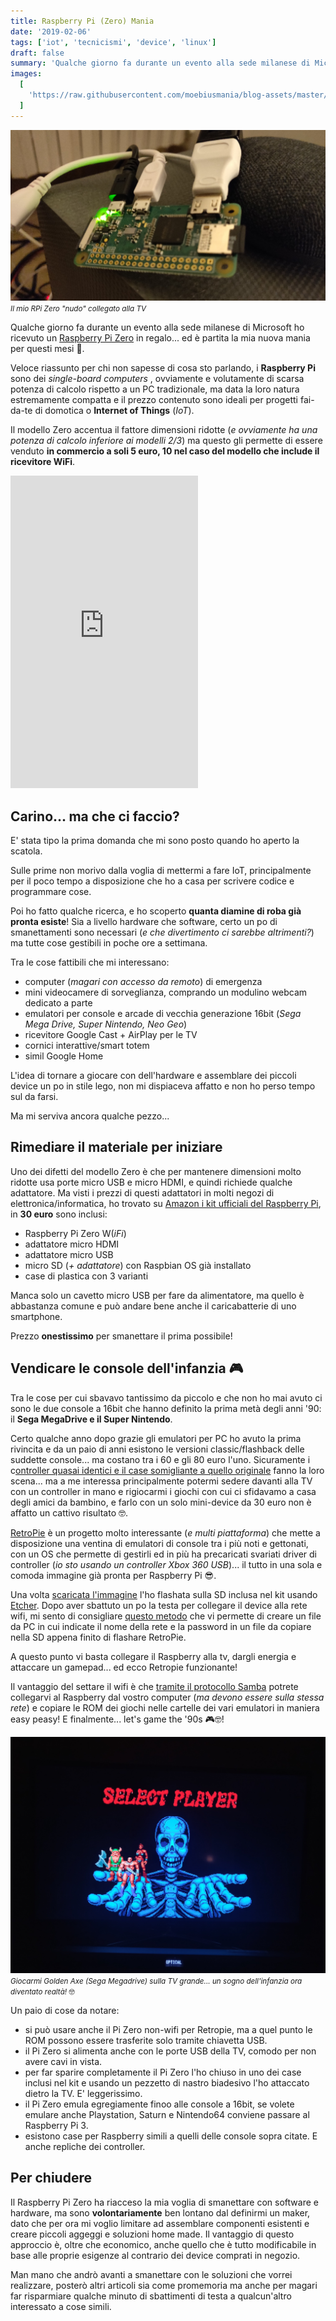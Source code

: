 ```yaml
---
title: Raspberry Pi (Zero) Mania
date: '2019-02-06'
tags: ['iot', 'tecnicismi', 'device', 'linux']
draft: false
summary: 'Qualche giorno fa durante un evento alla sede milanese di Microsoft ho ricevuto un Raspberry Pi Zero in regalo... ed è partita la mia nuova mania per questi mesi 🤣.'
images:
  [
    'https://raw.githubusercontent.com/moebiusmania/blog-assets/master/images/2019/IMG_20190122_215800.jpg',
  ]
---
```


![Il mio RPi Zero "nudo" collegato alla TV](https://raw.githubusercontent.com/moebiusmania/blog-assets/master/images/2019/IMG_20190122_215800.jpg) <small>_Il mio RPi Zero "nudo" collegato alla TV_</small>

Qualche giorno fa durante un evento alla sede milanese di Microsoft ho ricevuto un [Raspberry Pi Zero](https://www.raspberrypi.org/products/raspberry-pi-zero/) in regalo... ed è partita la mia nuova mania per questi mesi 🤣.

Veloce riassunto per chi non sapesse di cosa sto parlando, i **Raspberry Pi** sono dei _single-board computers_ , ovviamente e volutamente di scarsa potenza di calcolo rispetto a un PC tradizionale, ma data la loro natura estremamente compatta e il prezzo contenuto sono ideali per progetti fai-da-te di domotica o **Internet of Things** (_IoT_).

Il modello Zero accentua il fattore dimensioni ridotte (_e ovviamente ha una potenza di calcolo inferiore ai modelli 2/3_) ma questo gli permette di essere venduto **in commercio a soli 5 euro, 10 nel caso del modello che include il ricevitore WiFi**.

<iframe loading="lazy" class="w-full" height="500" src="https://www.youtube.com/embed/jFoA4u4x2uk" frameborder="0" allowfullscreen></iframe>

## Carino... ma che ci faccio?

E' stata tipo la prima domanda che mi sono posto quando ho aperto la scatola.

Sulle prime non morivo dalla voglia di mettermi a fare IoT, principalmente per il poco tempo a disposizione che ho a casa per scrivere codice e programmare cose.

Poi ho fatto qualche ricerca, e ho scoperto **quanta diamine di roba già pronta esiste**! Sia a livello hardware che software, certo un po di smanettamenti sono necessari (_e che divertimento ci sarebbe altrimenti?_) ma tutte cose gestibili in poche ore a settimana.

Tra le cose fattibili che mi interessano:

- computer (_magari con accesso da remoto_) di emergenza
- mini videocamere di sorveglianza, comprando un modulino webcam dedicato a parte
- emulatori per console e arcade di vecchia generazione 16bit (_Sega Mega Drive, Super Nintendo, Neo Geo_)
- ricevitore Google Cast + AirPlay per le TV
- cornici interattive/smart totem
- simil Google Home

L'idea di tornare a giocare con dell'hardware e assemblare dei piccoli device un po in stile lego, non mi dispiaceva affatto e non ho perso tempo sul da farsi.

Ma mi serviva ancora qualche pezzo...

## Rimediare il materiale per iniziare

Uno dei difetti del modello Zero è che per mantenere dimensioni molto ridotte usa porte micro USB e micro HDMI, e quindi richiede qualche adattatore. Ma visti i prezzi di questi adattatori in molti negozi di elettronica/informatica, ho trovato su [Amazon i kit ufficiali del Raspberry Pi](https://www.amazon.it/gp/product/B07D5G3459/ref=ppx_yo_dt_b_asin_title_o00__o00_s00?ie=UTF8&psc=1), in **30 euro** sono inclusi:

- Raspberry Pi Zero W(_iFi_)
- adattatore micro HDMI
- adattatore micro USB
- micro SD (_+ adattatore_) con Raspbian OS già installato
- case di plastica con 3 varianti

Manca solo un cavetto micro USB per fare da alimentatore, ma quello è abbastanza comune e può andare bene anche il caricabatterie di uno smartphone.

Prezzo **onestissimo** per smanettare il prima possibile!

## Vendicare le console dell'infanzia 🎮

Tra le cose per cui sbavavo tantissimo da piccolo e che non ho mai avuto ci sono le due console a 16bit che hanno definito la prima metà degli anni '90: il **Sega MegaDrive e il Super Nintendo**.

Certo qualche anno dopo grazie gli emulatori per PC ho avuto la prima rivincita e da un paio di anni esistono le versioni classic/flashback delle suddette console... ma costano tra i 60 e gli 80 euro l'uno. Sicuramente i c[ontroller quasai identici e il case somigliante a quello originale](https://www.polygon.com/2017/10/13/16051258/sega-genesis-flashback-hd-review) fanno la loro scena... ma a me interessa principalmente potermi sedere davanti alla TV con un controller in mano e rigiocarmi i giochi con cui ci sfidavamo a casa degli amici da bambino, e farlo con un solo mini-device da 30 euro non è affatto un cattivo risultato 🤓.

[RetroPie](https://retropie.org.uk/) è un progetto molto interessante (_e multi piattaforma_) che mette a disposizione una ventina di emulatori di console tra i più noti e gettonati, con un OS che permette di gestirli ed in più ha precaricati svariati driver di controller (_io sto usando un controller Xbox 360 USB_)... il tutto in una sola e comoda immagine già pronta per Raspberry Pi 😎.

Una volta [scaricata l'immagine](https://retropie.org.uk/download/) l'ho flashata sulla SD inclusa nel kit usando [Etcher](https://www.balena.io/etcher/). Dopo aver sbattuto un po la testa per collegare il device alla rete wifi, mi sento di consigliare [questo metodo](https://github.com/RetroPie/RetroPie-Setup/wiki/Wifi#connecting-to-wifi-without-a-keyboard-raspbian-stretch) che vi permette di creare un file da PC in cui indicate il nome della rete e la password in un file da copiare nella SD appena finito di flashare RetroPie.

A questo punto vi basta collegare il Raspberry alla tv, dargli energia e attaccare un gamepad... ed ecco Retropie funzionante!

Il vantaggio del settare il wifi è che [tramite il protocollo Samba](https://github.com/retropie/retropie-setup/wiki/Transferring-Roms#samba-shares) potrete collegarvi al Raspberry dal vostro computer (_ma devono essere sulla stessa rete_) e copiare le ROM dei giochi nelle cartelle dei vari emulatori in maniera easy peasy! E finalmente... let's game the '90s 🎮🤓!

![Giocarmi Golden Axe (Sega Megadrive) sulla TV grande... un sogno dell'infanzia ora diventato realtà!](https://github.com/moebiusmania/blog-assets/blob/master/images/2019/goldenaxe.jpg?raw=true) <small>_Giocarmi Golden Axe (Sega Megadrive) sulla TV grande... un sogno dell'infanzia ora diventato realtà!_ 🤓</small>

Un paio di cose da notare:

- si può usare anche il Pi Zero non-wifi per Retropie, ma a quel punto le ROM possono essere trasferite solo tramite chiavetta USB.
- il Pi Zero si alimenta anche con le porte USB della TV, comodo per non avere cavi in vista.
- per far sparire completamente il Pi Zero l'ho chiuso in uno dei case inclusi nel kit e usando un pezzetto di nastro biadesivo l'ho attaccato dietro la TV. E' leggerissimo.
- il Pi Zero emula egregiamente finoo alle console a 16bit, se volete emulare anche Playstation, Saturn e Nintendo64 conviene passare al Raspberry Pi 3.
- esistono case per Raspberry simili a quelli delle console sopra citate. E anche repliche dei controller.

## Per chiudere

Il Raspberry Pi Zero ha riacceso la mia voglia di smanettare con software e hardware, ma sono **volontariamente** ben lontano dal definirmi un maker, dato che per ora mi voglio limitare ad assemblare componenti esistenti e creare piccoli aggeggi e soluzioni home made. Il vantaggio di questo approccio è, oltre che economico, anche quello che è tutto modificabile in base alle proprie esigenze al contrario dei device comprati in negozio.

Man mano che andrò avanti a smanettare con le soluzioni che vorrei realizzare, posterò altri articoli sia come promemoria ma anche per magari far risparmiare qualche minuto di sbattimenti di testa a qualcun'altro interessato a cose simili.
